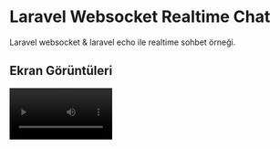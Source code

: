 
# Laravel Websocket Realtime Chat

Laravel websocket & laravel echo ile realtime sohbet örneği.


## Ekran Görüntüleri

<video src='(https://rr1---sn-4g5e6nzl.c.drive.google.com/videoplayback?expire=1653928755&ei=87qUYqPWJsf18gTqmISgAg&ip=85.103.108.127&cp=QVRKVUpfV1dTRlhPOmN3RzBIcF9kNW9wbFZDeWdGbkw4dHdOSjZfZzBQQkwxRXZvVC14cVp4MFk&id=8c6cc33ddc7a5c8c&itag=37&source=webdrive&requiressl=yes&ttl=transient&susc=dr&driveid=15JASYDIAslL3EHFXUTaeogHoySepb9Ii&app=explorer&mime=video/mp4&vprv=1&prv=1&dur=35.015&lmt=1653914102353362&subapp=DRIVE_WEB_FILE_VIEWER&txp=0011224&sparams=expire,ei,ip,cp,id,itag,source,requiressl,ttl,susc,driveid,app,mime,vprv,prv,dur,lmt&sig=AOq0QJ8wRgIhAJ1Fbocke_lg4vx86pkgojVc5U23pkqfXX0mmbdwcIk0AiEAuJYqgPXI0xNV5OgHO3HqQvW3OwhZS-O7yx4ApkhtAjM=&cpn=8_9YkqgglMKjKv1i&c=WEB_EMBEDDED_PLAYER&cver=1.20220525.01.00&redirect_counter=1&cm2rm=sn-nv4e67d&req_id=a91001736741a3ee&cms_redirect=yes&cmsv=e&mh=In&mm=34&mn=sn-4g5e6nzl&ms=ltu&mt=1653914189&mv=m&mvi=1&pl=21&lsparams=mh,mm,mn,ms,mv,mvi,pl&lsig=AG3C_xAwRQIhAJ3Xzib23vtJCMYOz7PalWS7G1P1J9CpUlfMiFVWezxYAiBmKIHeK79ASnNSjgJsneqr6CwGgmVw5KqokDnPK-T8Qw%3D%3D)' width=180/>

  
## Kurulum



```bash
.env.example -> .env
BROADCAST_DRIVER=pusher
PUSHER_APP_ID=local
PUSHER_APP_KEY=local
PUSHER_APP_SECRET=local
PUSHER_APP_CLUSTER=mt1

```

```bash
composer install
php artisan migrate
npm install && npm run dev
```

```bash
php artisan serve
php artisan websocket:serve
```


  
## Kullanım



```bash
localhost:8000/chat/with/userid 
localhost:8000/chat/with/1  * 
```
